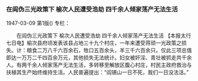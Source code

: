 ### 在阎伪三光政策下  榆次人民遭受浩劫  四千余人倾家荡产无法生活

1947-03-09
第1版()
专栏：

　　在阎伪三光政策下
    榆次人民遭受浩劫
    四千余人倾家荡产无法生活
    【本报太行七日电】榆次县府顷发表该县占地三十九个村庄，一年来遭受蒋顽一光政策之损失。计：粮食二万八千六百余石，牲口五百余头，羊三千六百余只。仅此三项总值即达一万万二千四百余万元，其他损失无法统计。妇女被奸淫、青壮被抓走共千余人。有两千余人倾家荡产无法生活，多转移至解放区腹心村庄，村民主政府救治与扶植其生产始终维持生活。人民普遍提出：“阎锡山一日不死，我们一日没法活。”
